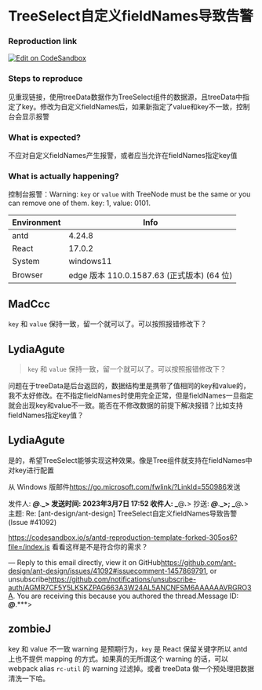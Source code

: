 # TreeSelect自定义fieldNames导致告警

### Reproduction link

[![Edit on CodeSandbox](https://codesandbox.io/static/img/play-codesandbox.svg)](https://codesandbox.io/s/antd-reproduction-template-forked-0uvfux?file=/index.js)

### Steps to reproduce

见重现链接，使用treeData数据作为TreeSelect组件的数据源，且treeData中指定了key。修改为自定义fieldNames后，如果新指定了value和key不一致，控制台会显示报警

### What is expected?

不应对自定义fieldNames产生报警，或者应当允许在fieldNames指定key值

### What is actually happening?

控制台报警：Warning: `key` or `value` with TreeNode must be the same or you can remove one of them. key: 1, value: 0101.

| Environment | Info                                       |
| ----------- | ------------------------------------------ |
| antd        | 4.24.8                                     |
| React       | 17.0.2                                     |
| System      | windows11                                  |
| Browser     | edge 版本 110.0.1587.63 (正式版本) (64 位) |

<!-- generated by ant-design-issue-helper. DO NOT REMOVE -->

## MadCcc

`key` 和 `value` 保持一致，留一个就可以了。可以按照报错修改下？

## LydiaAgute

> `key` 和 `value` 保持一致，留一个就可以了。可以按照报错修改下？

问题在于treeData是后台返回的，数据结构里是携带了值相同的key和value的，我不太好修改。在不指定fieldNames时使用完全正常，但是fieldNames一旦指定就会出现key和value不一致。能否在不修改数据的前提下解决报错？比如支持fieldNames指定key值？

## LydiaAgute

是的，希望TreeSelect能够实现这种效果。像是Tree组件就支持在fieldNames中对key进行配置

从 Windows 版邮件<https://go.microsoft.com/fwlink/?LinkId=550986>发送

发件人: **_@_**.**_>
发送时间: 2023年3月7日 17:52
收件人: _**@**_._**>
抄送: **_@_**.**_>; _**@**_._**>
主题: Re: [ant-design/ant-design] TreeSelect自定义fieldNames导致告警 (Issue #41092)

https://codesandbox.io/s/antd-reproduction-template-forked-305os6?file=/index.js
看看这样是不是符合你的需求？

―
Reply to this email directly, view it on GitHub<https://github.com/ant-design/ant-design/issues/41092#issuecomment-1457869791>, or unsubscribe<https://github.com/notifications/unsubscribe-auth/AGMR7CF5Y5LKSKZPAG663A3W24AL5ANCNFSM6AAAAAAVRGRO3A>.
You are receiving this because you authored the thread.Message ID: **_@_**.\*\*\*>

## zombieJ

key 和 value 不一致 warning 是预期行为，`key` 是 React 保留关键字所以 antd 上也不提供 mapping 的方式。如果真的无所谓这个 warning 的话，可以 webpack alias `rc-util` 的 warning 过滤掉。或者 treeData 做一个预处理把数据清洗一下哈。
